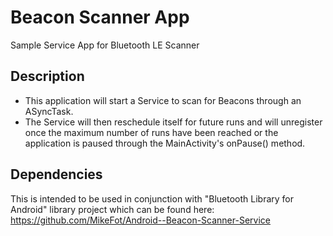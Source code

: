 # Beacon Scanner App
Sample Service App for Bluetooth LE Scanner

## Description
- This application will start a Service to scan for Beacons through an ASyncTask. 
- The Service will then reschedule itself for future runs and will unregister once the maximum number of runs have been reached or the application is paused through the MainActivity's onPause() method.

## Dependencies

This is intended to be used in conjunction with  "Bluetooth Library for Android" library project which can be found here:
https://github.com/MikeFot/Android--Beacon-Scanner-Service
